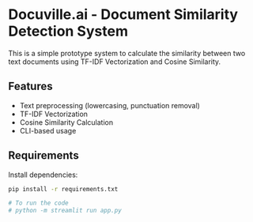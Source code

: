 # Docuville.ai - Document Similarity Detection System

This is a simple prototype system to calculate the similarity between two text documents using TF-IDF Vectorization and Cosine Similarity.

## Features
- Text preprocessing (lowercasing, punctuation removal)
- TF-IDF Vectorization
- Cosine Similarity Calculation
- CLI-based usage

## Requirements
Install dependencies:

```bash
pip install -r requirements.txt

# To run the code 
# python -m streamlit run app.py